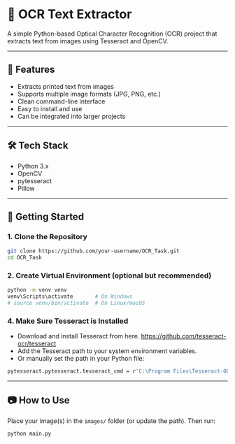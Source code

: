 # 🧾 OCR Text Extractor

A simple Python-based Optical Character Recognition (OCR) project that extracts text from images using Tesseract and OpenCV.

---

## 📌 Features

- Extracts printed text from images
- Supports multiple image formats (JPG, PNG, etc.)
- Clean command-line interface
- Easy to install and use
- Can be integrated into larger projects

---

## 🛠️ Tech Stack

- Python 3.x
- OpenCV
- pytesseract
- Pillow

---

## 🚀 Getting Started

### 1. Clone the Repository

```bash
git clone https://github.com/your-username/OCR_Task.git
cd OCR_Task
```

### 2. Create Virtual Environment (optional but recommended)

```bash
python -m venv venv
venv\Scripts\activate       # On Windows
# source venv/bin/activate  # On Linux/macOS
```

### 4. Make Sure Tesseract is Installed
- Download and install Tesseract from here. https://github.com/tesseract-ocr/tesseract
- Add the Tesseract path to your system environment variables.
- Or manually set the path in your Python file:

```bash
pytesseract.pytesseract.tesseract_cmd = r'C:\Program Files\Tesseract-OCR\tesseract.exe'
```

---

## 📷 How to Use

Place your image(s) in the `images/` folder (or update the path).
Then run:
```bash
python main.py
```
